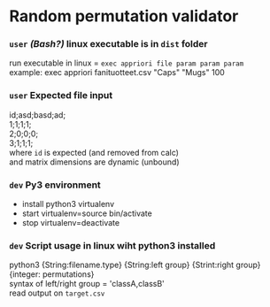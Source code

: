 # Random permutation validator  
  
###  `user` _(Bash?)_ linux executable is in `dist` folder  
run executable in linux = `exec appriori file param param param`  
example: exec appriori fanituotteet.csv "Caps" "Mugs" 100  
  
### `user` Expected file input  
id;asd;basd;ad;  
1;1;1;1;  
2;0;0;0;  
3;1;1;1;  
where `id` is expected (and removed from calc)  
and matrix dimensions are dynamic (unbound) 

### `dev` Py3 environment  
- install python3 virtualenv  
- start virtualenv=source bin/activate  
- stop virtualenv=deactivate  

### `dev` Script usage in linux wiht python3 installed  
python3 {String:filename.type} {String:left group} {Strint:right group} {integer: permutations}  
syntax of left/right group = 'classA,classB'  
read output on `target.csv`  
  